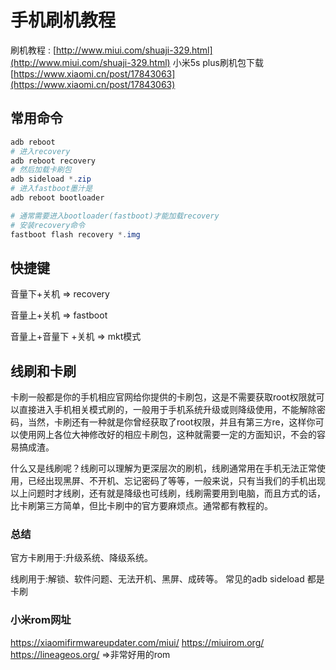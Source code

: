 # 手机刷机教程

刷机教程 :    [http://www.miui.com/shuaji-329.html](http://www.miui.com/shuaji-329.html)
小米5s plus刷机包下载     [https://www.xiaomi.cn/post/17843063](https://www.xiaomi.cn/post/17843063)

## 常用命令

```powershell
adb reboot
# 进入recovery
adb reboot recovery
# 然后加载卡刷包
adb sideload *.zip
# 进入fastboot墨汁是
adb reboot bootloader

# 通常需要进入bootloader(fastboot)才能加载recovery
# 安装recovery命令
fastboot flash recovery *.img


```

## 快捷键

音量下+关机  =>   recovery

音量上+关机   =>  fastboot

音量上+音量下 +关机  => mkt模式

## 线刷和卡刷

卡刷一般都是你的手机相应官网给你提供的卡刷包，这是不需要获取root权限就可以直接进入手机相关模式刷的，一般用于手机系统升级或则降级使用，不能解除密码，当然，卡刷还有一种就是你曾经获取了root权限，并且有第三方re，这样你可以使用网上各位大神修改好的相应卡刷包，这种就需要一定的方面知识，不会的容易搞成渣。

什么又是线刷呢？线刷可以理解为更深层次的刷机，线刷通常用在手机无法正常使用，已经出现黑屏、不开机、忘记密码了等等，一般来说，只有当我们的手机出现以上问题时才线刷，还有就是降级也可线刷，线刷需要用到电脑，而且方式的话，比卡刷第三方简单，但比卡刷中的官方要麻烦点。通常都有教程的。

### 总结

官方卡刷用于:升级系统、降级系统。

线刷用于:解锁、软件问题、无法开机、黑屏、成砖等。
常见的adb sideload 都是卡刷

### 小米rom网址

<https://xiaomifirmwareupdater.com/miui/>
<https://miuirom.org/>
<https://lineageos.org/>  =>非常好用的rom
